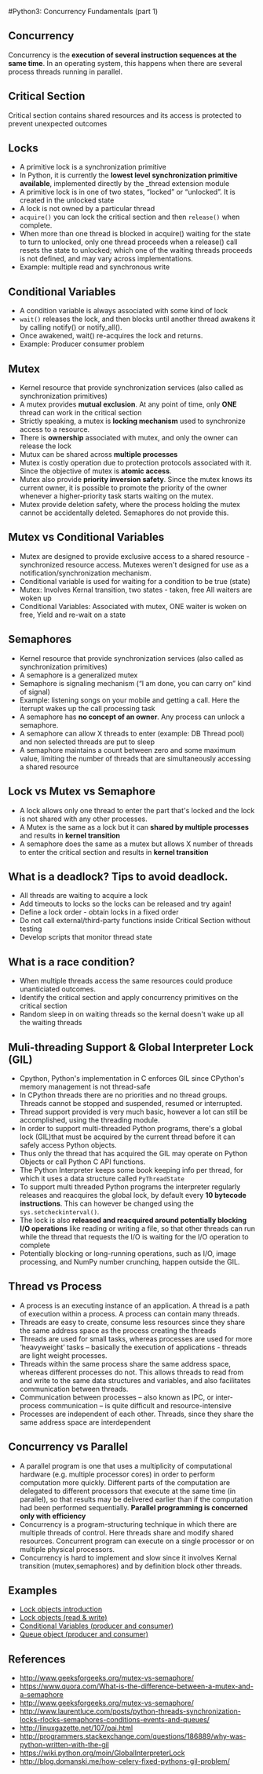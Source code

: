 #Python3: Concurrency Fundamentals (part 1)


## Concurrency
  Concurrency is the **execution of several instruction sequences at the same time**. In an operating system, this happens when there are several process threads running in parallel.

## Critical Section
  Critical section contains shared resources and its access is protected  to prevent unexpected outcomes

## Locks
  - A primitive lock is a synchronization primitive
  - In Python, it is currently the **lowest level synchronization primitive available**, implemented directly by the _thread extension module
  - A primitive lock is in one of two states, “locked” or “unlocked”. It is created in the unlocked state
  - A lock is not owned by a particular thread
  - `acquire()` you can lock the critical section and then `release()` when complete. 
  - When more than one thread is blocked in acquire() waiting for the state to turn to unlocked, only one thread proceeds when a release() call resets the state to unlocked; which one of the waiting threads proceeds is not defined, and may vary across implementations.
  - Example: multiple read and synchronous write

## Conditional Variables
  - A condition variable is always associated with some kind of lock
  - `wait()` releases the lock, and then blocks until another thread awakens it by calling notify() or notify_all(). 
  - Once awakened, wait() re-acquires the lock and returns. 
  - Example: Producer consumer problem


## Mutex
  - Kernel resource that provide synchronization services (also called as synchronization primitives)
  - A mutex provides **mutual exclusion**. At any point of time, only **ONE** thread can work in the critical section
  - Strictly speaking, a mutex is **locking mechanism** used to synchronize access to a resource.
  - There is **ownership** associated with mutex, and only the owner can release the lock
  - Mutux can be shared across **multiple processes**
  - Mutex is costly operation due to protection protocols associated with it. Since the objective of mutex is **atomic access**.
  - Mutex also provide **priority inversion safety**. Since the mutex knows its current owner, it is possible to promote the priority of the owner whenever a higher-priority task starts waiting on the mutex.
  - Mutex provide deletion safety, where the process holding the mutex cannot be accidentally deleted. Semaphores do not provide this.

## Mutex vs Conditional Variables  
  - Mutex are designed to provide exclusive access to a shared resource - synchronized resource access. Mutexes weren't designed for use as a notification/synchronization mechanism.
  - Conditional variable is used for waiting for a condition to be true (state)
  - Mutex: Involves Kernal transition, two states - taken, free All waiters are woken up
  - Conditional Variables: Associated with mutex, ONE waiter is woken on free, Yield and re-wait on a state  

## Semaphores
  - Kernel resource that provide synchronization services (also called as synchronization primitives)
  - A semaphore is a generalized mutex
  - Semaphore is signaling mechanism (“I am done, you can carry on” kind of signal)
  - Example: listening songs on your mobile and getting a call. Here the iterrupt wakes up the call processing task
  - A semaphore has **no concept of an owner**. Any process can unlock a semaphore.
  - A semaphore can allow X threads to enter (example: DB Thread pool) and non selected threads are put to sleep
  - A semaphore maintains a count between zero and some maximum value, limiting the number of threads that are simultaneously accessing a shared resource

## Lock vs Mutex vs Semaphore
  - A lock allows only one thread to enter the part that's locked and the lock is not shared with any other processes.
  - A Mutex is the same as a lock but it can **shared by multiple processes** and results in **kernel transition**
  - A semaphore does the same as a mutex but allows X number of threads to enter the critical section and results in **kernel transition**  

## What is a deadlock? Tips to avoid deadlock.
  - All threads are waiting to acquire a lock
  - Add timeouts to locks so the locks can be released and try again!
  - Define a lock order - obtain locks in a fixed order
  - Do not call external/third-party functions inside Critical Section without testing
  - Develop scripts that monitor thread state

## What is a race condition?
  - When multiple threads access the same resources could produce unanticiated outcomes.
  - Identify the critical section and apply concurrency primitives on the critical section
  - Random sleep in on waiting threads so the kernal doesn't wake up all the waiting threads


##  Muli-threading Support & Global Interpreter Lock (GIL)
  - Cpython, Python's implementation in C enforces GIL since CPython's memory management is not thread-safe
  - In CPython threads there are no priorities and no thread groups. Threads cannot be stopped and suspended, resumed or interrupted. 
  - Thread support provided is very much basic, however a lot can still be accomplished, using the threading module.
  - In order to support multi-threaded Python programs, there's a global lock (GIL)that must be acquired by the current thread before it can safely access Python objects.
  - Thus only the thread that has acquired the GIL may operate on Python Objects or call Python C API functions.
  - The Python Interpreter keeps some book keeping info per thread, for which it uses a data structure called `PyThreadState`
  - To support multi threaded Python programs the interpreter regularly releases and reacquires the global lock, by default every **10 bytecode instructions**. This can however be changed using the `sys.setcheckinterval()`. 
  - The lock is also **released and reacquired around potentially blocking I/O operations** like reading or writing a file, so that other threads can run while the thread that requests the I/O is waiting for the I/O operation to complete
  - Potentially blocking or long-running operations, such as I/O, image processing, and NumPy number crunching, happen outside the GIL.


## Thread vs Process
  - A process is an executing instance of an application. A thread is a path of execution within a process. A process can contain many threads. 
  - Threads are easy to create, consume less resources since they share the same address space as the process creating the threads
  - Threads are used for small tasks, whereas processes are used for more ‘heavyweight’ tasks – basically the execution of applications - threads are light weight processes.
  - Threads within the same process share the same address space, whereas different processes do not. This allows threads to read from and write to the same data structures and variables, and also facilitates communication between threads. 
  - Communication between processes – also known as IPC, or inter-process communication – is quite difficult and resource-intensive
  - Processes are independent of each other.  Threads, since they share the same address space are interdependent

## Concurrency vs Parallel   
  - A parallel program is one that uses a multiplicity of computational hardware (e.g. multiple processor cores) in order to perform computation more quickly. Different parts of the computation are delegated to different processors that execute at the same time (in parallel), so that results may be delivered earlier than if the computation had been performed sequentially. **Parallel programming is concerned only with efficiency**
  - Concurrency is a program-structuring technique in which there are multiple threads of control. Here threads share and modify shared resources. Concurrent program can execute on a single processor or on multiple physical processors.
  - Concurrency is hard to implement and slow since it involves Kernal transition (mutex,semaphores) and by definition block other threads.

## Examples
  - [Lock objects introduction](https://github.com/harishvc/quick-references/blob/master/python3/concurrency/locks-1.py)  
  - [Lock objects (read & write)](https://github.com/harishvc/quick-references/blob/master/python3/concurrency/locks-2.py)
  - [Conditional Variables (producer and consumer)](https://github.com/harishvc/quick-references/blob/master/python3/concurrency/conditional-variables.py)
  - [Queue object (producer and consumer)](https://github.com/harishvc/quick-references/blob/master/python3/concurrency/using-queue.py)  

## References
  - http://www.geeksforgeeks.org/mutex-vs-semaphore/
  - https://www.quora.com/What-is-the-difference-between-a-mutex-and-a-semaphore
  - http://www.geeksforgeeks.org/mutex-vs-semaphore/
  - http://www.laurentluce.com/posts/python-threads-synchronization-locks-rlocks-semaphores-conditions-events-and-queues/
  - http://linuxgazette.net/107/pai.html
  - http://programmers.stackexchange.com/questions/186889/why-was-python-written-with-the-gil
  - https://wiki.python.org/moin/GlobalInterpreterLock
  - http://blog.domanski.me/how-celery-fixed-pythons-gil-problem/
